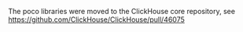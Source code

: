 The poco libraries were moved to the ClickHouse core repository, see https://github.com/ClickHouse/ClickHouse/pull/46075

